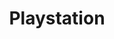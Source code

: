 ---
title: Playstation
description: Original Playstation nav page, console by Sony.
tags:
 - console
 - sony
 - playstation
 - psx
---